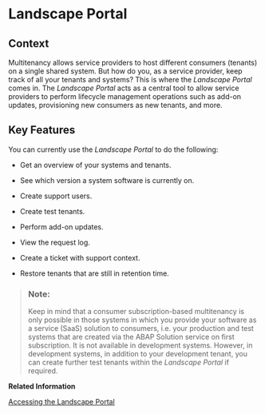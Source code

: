 <!-- loio5eb70fb003954619b09224167a0afaa4 -->

# Landscape Portal



<a name="loio5eb70fb003954619b09224167a0afaa4__section_jgb_4qp_qmb"/>

## Context

Multitenancy allows service providers to host different consumers \(tenants\) on a single shared system. But how do you, as a service provider, keep track of all your tenants and systems? This is where the *Landscape Portal* comes in. The *Landscape Portal* acts as a central tool to allow service providers to perform lifecycle management operations such as add-on updates, provisioning new consumers as new tenants, and more.



<a name="loio5eb70fb003954619b09224167a0afaa4__section_pfdb_bfm_rqp_qmb"/>

## Key Features

You can currently use the *Landscape Portal* to do the following:

-   Get an overview of your systems and tenants.

-   See which version a system software is currently on.

-   Create support users.

-   Create test tenants.

-   Perform add-on updates.

-   View the request log.

-   Create a ticket with support context.

-   Restore tenants that are still in retention time.


> ### Note:  
> Keep in mind that a consumer subscription-based multitenancy is only possible in those systems in which you provide your software as a service \(SaaS\) solution to consumers, i.e. your production and test systems that are created via the ABAP Solution service on first subscription. It is not available in development systems. However, in development systems, in addition to your development tenant, you can create further test tenants within the *Landscape Portal* if required.

**Related Information**  


[Accessing the Landscape Portal](accessing-the-landscape-portal-2e1e393.md)




